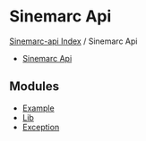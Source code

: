 # Sinemarc Api

[Sinemarc-api Index](../README.md#sinemarc-api-index) /
Sinemarc Api


- [Sinemarc Api](#sinemarc-api)


## Modules

- [Example](example/postgresDB_example.md)
- [Lib](lib/srcapi_core.md)
- [Exception](lib/exception_definition.md)